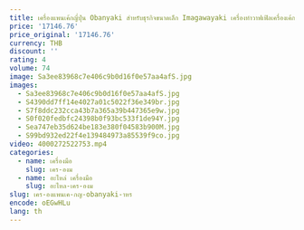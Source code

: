 ```yaml
---
title: เครื่องแพนเค้กญี่ปุ่น Obanyaki สําหรับธุรกิจขนาดเล็ก Imagawayaki เครื่องทําวาฟเฟิลเครื่องเค้กล้อกับ CE
price: '17146.76'
price_original: '17146.76'
currency: THB
discount: ''
rating: 4
volume: 74
image: Sa3ee83968c7e406c9b0d16f0e57aa4afS.jpg
images:
  - Sa3ee83968c7e406c9b0d16f0e57aa4afS.jpg
  - S4390dd7ff14e4027a01c5022f36e349br.jpg
  - S7f8ddc232cca43b7a365a39b447365e9w.jpg
  - S0f020fedbfc24398b0f93bc533f1de94Y.jpg
  - Sea747eb35d624be183e380f04583b900M.jpg
  - S99bd932ed22f4e139484973a85539f9co.jpg
video: 4000272522753.mp4
categories:
  - name: เครื่องมือ
    slug: เคร-องม
  - name: อะไหล่ เครื่องมือ
    slug: อะไหล-เคร-องม
slug: เคร-องแพนเค-กญ-obanyaki-าหร
encode: oEGwHLu
lang: th
---
```

  